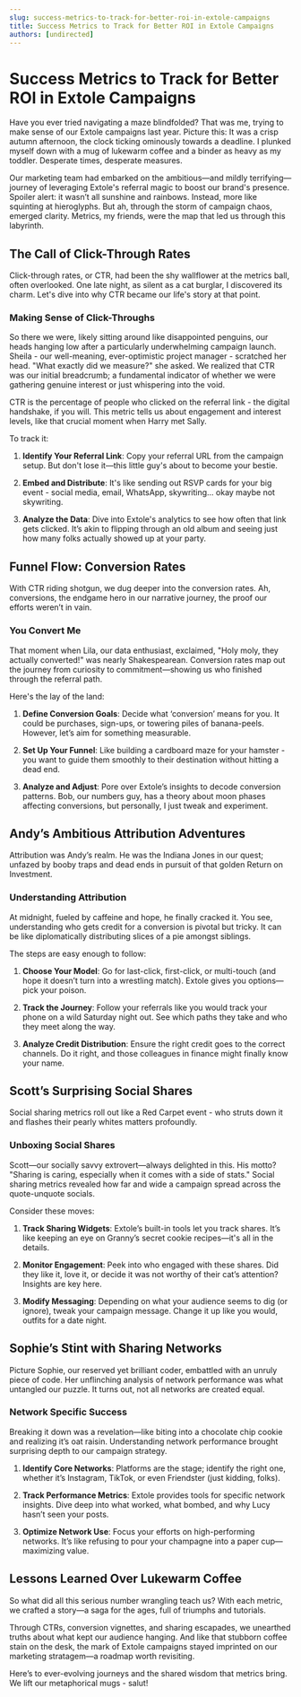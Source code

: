 ```yaml
---
slug: success-metrics-to-track-for-better-roi-in-extole-campaigns
title: Success Metrics to Track for Better ROI in Extole Campaigns
authors: [undirected]
---
```



# Success Metrics to Track for Better ROI in Extole Campaigns

Have you ever tried navigating a maze blindfolded? That was me, trying to make sense of our Extole campaigns last year. Picture this: It was a crisp autumn afternoon, the clock ticking ominously towards a deadline. I plunked myself down with a mug of lukewarm coffee and a binder as heavy as my toddler. Desperate times, desperate measures.

Our marketing team had embarked on the ambitious—and mildly terrifying—journey of leveraging Extole's referral magic to boost our brand's presence. Spoiler alert: it wasn’t all sunshine and rainbows. Instead, more like squinting at hieroglyphs. But ah, through the storm of campaign chaos, emerged clarity. Metrics, my friends, were the map that led us through this labyrinth.

## The Call of Click-Through Rates

Click-through rates, or CTR, had been the shy wallflower at the metrics ball, often overlooked. One late night, as silent as a cat burglar, I discovered its charm. Let's dive into why CTR became our life's story at that point.

### Making Sense of Click-Throughs

So there we were, likely sitting around like disappointed penguins, our heads hanging low after a particularly underwhelming campaign launch. Sheila - our well-meaning, ever-optimistic project manager - scratched her head. "What exactly did we measure?" she asked. We realized that CTR was our initial breadcrumb; a fundamental indicator of whether we were gathering genuine interest or just whispering into the void.

CTR is the percentage of people who clicked on the referral link - the digital handshake, if you will. This metric tells us about engagement and interest levels, like that crucial moment when Harry met Sally.

To track it:

1. **Identify Your Referral Link**: Copy your referral URL from the campaign setup. But don't lose it—this little guy's about to become your bestie.
   
2. **Embed and Distribute**: It's like sending out RSVP cards for your big event - social media, email, WhatsApp, skywriting... okay maybe not skywriting. 

3. **Analyze the Data**: Dive into Extole's analytics to see how often that link gets clicked. It’s akin to flipping through an old album and seeing just how many folks actually showed up at your party.

## Funnel Flow: Conversion Rates

With CTR riding shotgun, we dug deeper into the conversion rates. Ah, conversions, the endgame hero in our narrative journey, the proof our efforts weren’t in vain.

### You Convert Me

That moment when Lila, our data enthusiast, exclaimed, "Holy moly, they actually converted!" was nearly Shakespearean. Conversion rates map out the journey from curiosity to commitment—showing us who finished through the referral path.

Here's the lay of the land:

1. **Define Conversion Goals**: Decide what ‘conversion’ means for you. It could be purchases, sign-ups, or towering piles of banana-peels. However, let’s aim for something measurable.

2. **Set Up Your Funnel**: Like building a cardboard maze for your hamster - you want to guide them smoothly to their destination without hitting a dead end.

3. **Analyze and Adjust**: Pore over Extole’s insights to decode conversion patterns. Bob, our numbers guy, has a theory about moon phases affecting conversions, but personally, I just tweak and experiment.

## Andy’s Ambitious Attribution Adventures

Attribution was Andy’s realm. He was the Indiana Jones in our quest; unfazed by booby traps and dead ends in pursuit of that golden Return on Investment.

### Understanding Attribution

At midnight, fueled by caffeine and hope, he finally cracked it. You see, understanding who gets credit for a conversion is pivotal but tricky. It can be like diplomatically distributing slices of a pie amongst siblings.

The steps are easy enough to follow:

1. **Choose Your Model**: Go for last-click, first-click, or multi-touch (and hope it doesn’t turn into a wrestling match). Extole gives you options—pick your poison.

2. **Track the Journey**: Follow your referrals like you would track your phone on a wild Saturday night out. See which paths they take and who they meet along the way.

3. **Analyze Credit Distribution**: Ensure the right credit goes to the correct channels. Do it right, and those colleagues in finance might finally know your name.

## Scott’s Surprising Social Shares

Social sharing metrics roll out like a Red Carpet event - who struts down it and flashes their pearly whites matters profoundly.

### Unboxing Social Shares

Scott—our socially savvy extrovert—always delighted in this. His motto? "Sharing is caring, especially when it comes with a side of stats." Social sharing metrics revealed how far and wide a campaign spread across the quote-unquote socials.

Consider these moves:

1. **Track Sharing Widgets**: Extole’s built-in tools let you track shares. It’s like keeping an eye on Granny’s secret cookie recipes—it's all in the details.

2. **Monitor Engagement**: Peek into who engaged with these shares. Did they like it, love it, or decide it was not worthy of their cat’s attention? Insights are key here.

3. **Modify Messaging**: Depending on what your audience seems to dig (or ignore), tweak your campaign message. Change it up like you would, outfits for a date night.

## Sophie’s Stint with Sharing Networks

Picture Sophie, our reserved yet brilliant coder, embattled with an unruly piece of code. Her unflinching analysis of network performance was what untangled our puzzle. It turns out, not all networks are created equal.

### Network Specific Success

Breaking it down was a revelation—like biting into a chocolate chip cookie and realizing it’s oat raisin. Understanding network performance brought surprising depth to our campaign strategy.

1. **Identify Core Networks**: Platforms are the stage; identify the right one, whether it’s Instagram, TikTok, or even Friendster (just kidding, folks).

2. **Track Performance Metrics**: Extole provides tools for specific network insights. Dive deep into what worked, what bombed, and why Lucy hasn’t seen your posts.

3. **Optimize Network Use**: Focus your efforts on high-performing networks. It’s like refusing to pour your champagne into a paper cup—maximizing value.

## Lessons Learned Over Lukewarm Coffee

So what did all this serious number wrangling teach us? With each metric, we crafted a story—a saga for the ages, full of triumphs and tutorials.

Through CTRs, conversion vignettes, and sharing escapades, we unearthed truths about what kept our audience hanging. And like that stubborn coffee stain on the desk, the mark of Extole campaigns stayed imprinted on our marketing stratagem—a roadmap worth revisiting.

Here’s to ever-evolving journeys and the shared wisdom that metrics bring. We lift our metaphorical mugs - salut!